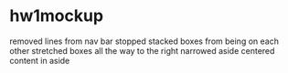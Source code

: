 # hw1mockup
removed lines from nav bar
stopped stacked boxes from being on each other
stretched boxes all the way to the right
narrowed aside
centered content in aside
